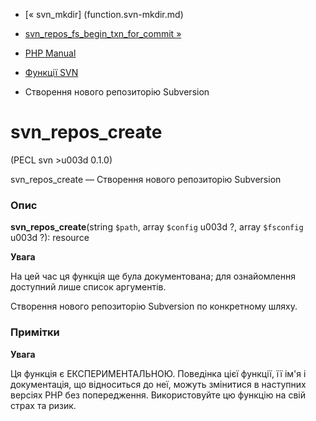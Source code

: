 - [« svn_mkdir] (function.svn-mkdir.md)
- [svn_repos_fs_begin_txn_for_commit
»](function.svn-repos-fs-begin-txn-for-commit.md)

- [PHP Manual](index.md)
- [Функції SVN](ref.svn.md)
- Створення нового репозиторію Subversion

# svn_repos_create

(PECL svn \>u003d 0.1.0)

svn_repos_create — Створення нового репозиторію Subversion

### Опис

**svn_repos_create**(string `$path`, array `$config` u003d ?, array
`$fsconfig` u003d ?): resource

**Увага**

На цей час ця функція ще була документована; для
ознайомлення доступний лише список аргументів.

Створення нового репозиторію Subversion по конкретному шляху.

### Примітки

**Увага**

Ця функція є ЕКСПЕРИМЕНТАЛЬНОЮ. Поведінка цієї функції, її ім'я
і документація, що відноситься до неї, можуть змінитися в наступних версіях
PHP без попередження. Використовуйте цю функцію на свій страх та ризик.
